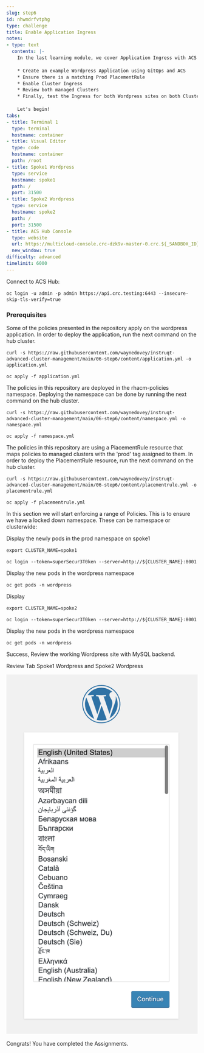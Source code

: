 ```yaml
---
slug: step6
id: nhwmdrfvtphg
type: challenge
title: Enable Application Ingress
notes:
- type: text
  contents: |-
    In the last learning module, we cover Application Ingress with ACS and the following Concepts:

    * Create an example Wordpress Application using GitOps and ACS
    * Ensure there is a matching Prod PlacementRule
    * Enable Cluster Ingress
    * Review both managed Clusters
    * Finally, test the Ingress for both Wordpress sites on both Clusters

    Let's begin!
tabs:
- title: Terminal 1
  type: terminal
  hostname: container
- title: Visual Editor
  type: code
  hostname: container
  path: /root
- title: Spoke1 Wordpress
  type: service
  hostname: spoke1
  path: /
  port: 31500
- title: Spoke2 Wordpress
  type: service
  hostname: spoke2
  path: /
  port: 31500
- title: ACS Hub Console
  type: website
  url: https://multicloud-console.crc-dzk9v-master-0.crc.${_SANDBOX_ID}.instruqt.io
  new_window: true
difficulty: advanced
timelimit: 6000
---
```

Connect to ACS Hub:

```
oc login -u admin -p admin https://api.crc.testing:6443 --insecure-skip-tls-verify=true
```

### Prerequisites

Some of the policies presented in the repository apply on the wordpress application. In order to deploy the application, run the next command on the hub cluster.

```
curl -s https://raw.githubusercontent.com/waynedovey/instruqt-advanced-cluster-management/main/06-step6/content/application.yml -o application.yml
```
```
oc apply -f application.yml
```

The policies in this repository are deployed in the rhacm-policies namespace. Deploying the namespace can be done by running the next command on the hub cluster.

```
curl -s https://raw.githubusercontent.com/waynedovey/instruqt-advanced-cluster-management/main/06-step6/content/namespace.yml -o namespace.yml
```
```
oc apply -f namespace.yml
```

The policies in this repository are using a PlacementRule resource that maps policies to managed clusters with the 'prod' tag assigned to them. In order to deploy the PlacementRule resource, run the next command on the hub cluster.

```
curl -s https://raw.githubusercontent.com/waynedovey/instruqt-advanced-cluster-management/main/06-step6/content/placementrule.yml -o placementrule.yml
```
```
oc apply -f placementrule.yml
```

In this section we will start enforcing a range of Policies. This is to ensure we have a locked down namespace.
These can be namespace or clusterwide:


Display the newly pods in the prod namespace on spoke1

```
export CLUSTER_NAME=spoke1
```
```
oc login --token=superSecur3T0ken --server=http://${CLUSTER_NAME}:8001
```

Display the new pods in the wordpress namespace
```
oc get pods -n wordpress
```

Display

```
export CLUSTER_NAME=spoke2
```
```
oc login --token=superSecur3T0ken --server=http://${CLUSTER_NAME}:8001
```

Display the new pods in the wordpress namespace
```
oc get pods -n wordpress
```

Success, Review the working Wordpress site with MySQL backend.

Review Tab Spoke1 Wordpress and Spoke2 Wordpress

![perspective-toggle](../assets/wordpress.png)

Congrats! You have completed the Assignments.
